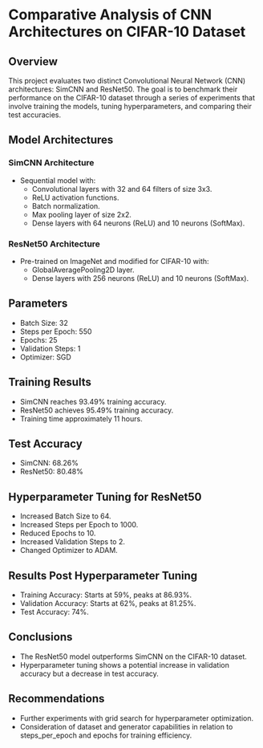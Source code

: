 # Comparative Analysis of CNN Architectures on CIFAR-10 Dataset

## Overview
This project evaluates two distinct Convolutional Neural Network (CNN) architectures: SimCNN and ResNet50. The goal is to benchmark their performance on the CIFAR-10 dataset through a series of experiments that involve training the models, tuning hyperparameters, and comparing their test accuracies.

## Model Architectures

### SimCNN Architecture
- Sequential model with:
  - Convolutional layers with 32 and 64 filters of size 3x3.
  - ReLU activation functions.
  - Batch normalization.
  - Max pooling layer of size 2x2.
  - Dense layers with 64 neurons (ReLU) and 10 neurons (SoftMax).

### ResNet50 Architecture
- Pre-trained on ImageNet and modified for CIFAR-10 with:
  - GlobalAveragePooling2D layer.
  - Dense layers with 256 neurons (ReLU) and 10 neurons (SoftMax).

## Parameters
- Batch Size: 32
- Steps per Epoch: 550
- Epochs: 25
- Validation Steps: 1
- Optimizer: SGD

## Training Results
- SimCNN reaches 93.49% training accuracy.
- ResNet50 achieves 95.49% training accuracy.
- Training time approximately 11 hours.

## Test Accuracy
- SimCNN: 68.26%
- ResNet50: 80.48%

## Hyperparameter Tuning for ResNet50
- Increased Batch Size to 64.
- Increased Steps per Epoch to 1000.
- Reduced Epochs to 10.
- Increased Validation Steps to 2.
- Changed Optimizer to ADAM.

## Results Post Hyperparameter Tuning
- Training Accuracy: Starts at 59%, peaks at 86.93%.
- Validation Accuracy: Starts at 62%, peaks at 81.25%.
- Test Accuracy: 74%.

## Conclusions
- The ResNet50 model outperforms SimCNN on the CIFAR-10 dataset.
- Hyperparameter tuning shows a potential increase in validation accuracy but a decrease in test accuracy.

## Recommendations
- Further experiments with grid search for hyperparameter optimization.
- Consideration of dataset and generator capabilities in relation to steps_per_epoch and epochs for training efficiency.

